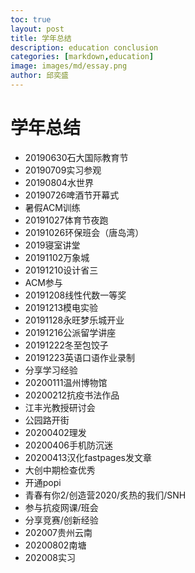 ```yaml
---
toc: true
layout: post
title: 学年总结
description: education conclusion
categories: [markdown,education]
image: images/md/essay.png
author: 邱奕盛
---
```

# 学年总结
- 20190630石大国际教育节
- 20190709实习参观
- 20190804水世界
- 20190726啤酒节开幕式
- 暑假ACM训练
- 20191027体育节夜跑
- 20191026环保班会（唐岛湾）
- 2019寝室讲堂
- 20191102万象城
- 20191210设计省三
- ACM参与
- 20191208线性代数一等奖
- 20191213模电实验
- 20191128永旺梦乐城开业
- 20191216公派留学讲座
- 20191222冬至包饺子
- 20191223英语口语作业录制
- 分享学习经验
- 20200111温州博物馆
- 20200212抗疫书法作品
- 江丰光教授研讨会
- 公园路开街
- 20200402理发
- 20200406手机防沉迷
- 20200413汉化fastpages发文章
- 大创中期检查优秀
- 开通popi
- 青春有你2/创造营2020/炙热的我们/SNH
- 参与抗疫网课/班会
- 分享竞赛/创新经验
- 202007贵州云南
- 20200802南塘
- 202008实习
